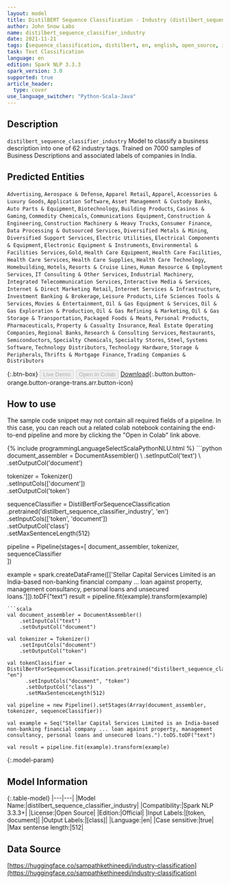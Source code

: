 ```yaml
---
layout: model
title: DistilBERT Sequence Classification - Industry (distilbert_sequence_classifier_industry)
author: John Snow Labs
name: distilbert_sequence_classifier_industry
date: 2021-11-21
tags: [sequence_classification, distilbert, en, english, open_source, industry, business]
task: Text Classification
language: en
edition: Spark NLP 3.3.3
spark_version: 3.0
supported: true
article_header:
  type: cover
use_language_switcher: "Python-Scala-Java"
---
```


## Description

`distilbert_sequence_classifier_industry` Model to classify a business description into one of 62 industry tags. Trained on 7000 samples of Business Descriptions and associated labels of companies in India.

## Predicted Entities

`Advertising`, `Aerospace & Defense`, `Apparel Retail`, `Apparel`, `Accessories & Luxury Goods`, `Application Software`, `Asset Management & Custody Banks`, `Auto Parts & Equipment`, `Biotechnology`, `Building Products`, `Casinos & Gaming`, `Commodity Chemicals`, `Communications Equipment`, `Construction & Engineering`, `Construction Machinery & Heavy Trucks`, `Consumer Finance`, `Data Processing & Outsourced Services`, `Diversified Metals & Mining`, `Diversified Support Services`, `Electric Utilities`, `Electrical Components & Equipment`, `Electronic Equipment & Instruments`, `Environmental & Facilities Services`, `Gold`, `Health Care Equipment`, `Health Care Facilities`, `Health Care Services`, `Health Care Supplies`, `Health Care Technology`, `Homebuilding`, `Hotels`, `Resorts & Cruise Lines`, `Human Resource & Employment Services`, `IT Consulting & Other Services`, `Industrial Machinery`, `Integrated Telecommunication Services`, `Interactive Media & Services`, `Internet & Direct Marketing Retail`, `Internet Services & Infrastructure`, `Investment Banking & Brokerage`, `Leisure Products`, `Life Sciences Tools & Services`, `Movies & Entertainment`, `Oil & Gas Equipment & Services`, `Oil & Gas Exploration & Production`, `Oil & Gas Refining & Marketing`, `Oil & Gas Storage & Transportation`, `Packaged Foods & Meats`, `Personal Products`, `Pharmaceuticals`, `Property & Casualty Insurance`, `Real Estate Operating Companies`, `Regional Banks`, `Research & Consulting Services`, `Restaurants`, `Semiconductors`, `Specialty Chemicals`, `Specialty Stores`, `Steel`, `Systems Software`, `Technology Distributors`, `Technology Hardware`, `Storage & Peripherals`, `Thrifts & Mortgage Finance`, `Trading Companies & Distributors`

{:.btn-box}
<button class="button button-orange" disabled>Live Demo</button>
<button class="button button-orange" disabled>Open in Colab</button>
[Download](https://s3.amazonaws.com/auxdata.johnsnowlabs.com/public/models/distilbert_sequence_classifier_industry_en_3.3.3_3.0_1637496932885.zip){:.button.button-orange.button-orange-trans.arr.button-icon}

## How to use

The sample code snippet may not contain all required fields of a pipeline. In this case, you can reach out a related colab notebook containing the end-to-end pipeline and more by clicking the "Open in Colab" link above.




<div class="tabs-box" markdown="1">
{% include programmingLanguageSelectScalaPythonNLU.html %}
```python
document_assembler = DocumentAssembler() \
    .setInputCol('text') \
    .setOutputCol('document')

tokenizer = Tokenizer() \
    .setInputCols(['document']) \
    .setOutputCol('token')

sequenceClassifier = DistilBertForSequenceClassification \
      .pretrained('distilbert_sequence_classifier_industry', 'en') \
      .setInputCols(['token', 'document']) \
      .setOutputCol('class') \
      .setMaxSentenceLength(512)

pipeline = Pipeline(stages=[
    document_assembler, 
    tokenizer,
    sequenceClassifier    
])

example = spark.createDataFrame([['Stellar Capital Services Limited is an India-based non-banking financial company ... loan against property, management consultancy, personal loans and unsecured loans.']]).toDF("text")
result = pipeline.fit(example).transform(example)
```
```scala
val document_assembler = DocumentAssembler() 
    .setInputCol("text") 
    .setOutputCol("document")

val tokenizer = Tokenizer() 
    .setInputCols("document") 
    .setOutputCol("token")

val tokenClassifier = DistilBertForSequenceClassification.pretrained("distilbert_sequence_classifier_industry", "en")
      .setInputCols("document", "token")
      .setOutputCol("class")
      .setMaxSentenceLength(512)

val pipeline = new Pipeline().setStages(Array(document_assembler, tokenizer, sequenceClassifier))

val example = Seq("Stellar Capital Services Limited is an India-based non-banking financial company ... loan against property, management consultancy, personal loans and unsecured loans.").toDS.toDF("text")

val result = pipeline.fit(example).transform(example)
```
</div>

{:.model-param}
## Model Information

{:.table-model}
|---|---|
|Model Name:|distilbert_sequence_classifier_industry|
|Compatibility:|Spark NLP 3.3.3+|
|License:|Open Source|
|Edition:|Official|
|Input Labels:|[token, document]|
|Output Labels:|[class]|
|Language:|en|
|Case sensitive:|true|
|Max sentense length:|512|

## Data Source

[https://huggingface.co/sampathkethineedi/industry-classification](https://huggingface.co/sampathkethineedi/industry-classification)
